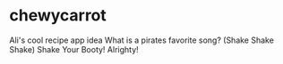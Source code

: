# chewycarrot
Ali's cool recipe app idea
What is a pirates favorite song? 
(Shake Shake Shake) Shake Your Booty!
Alrighty!